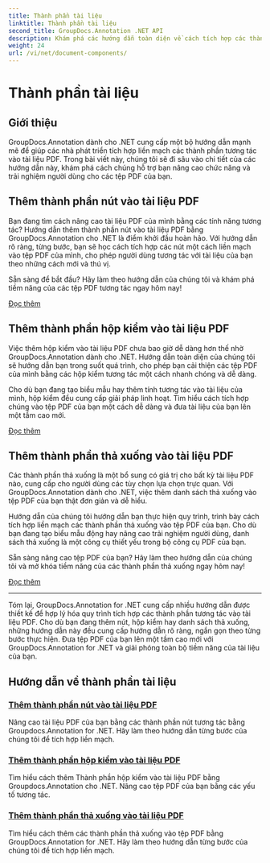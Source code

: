 ```yaml
---
title: Thành phần tài liệu
linktitle: Thành phần tài liệu
second_title: GroupDocs.Annotation .NET API
description: Khám phá các hướng dẫn toàn diện về cách tích hợp các thành phần tương tác như nút, hộp kiểm và danh sách thả xuống vào tài liệu PDF bằng GroupDocs.Annotation .NET.
weight: 24
url: /vi/net/document-components/
---
```


# Thành phần tài liệu

## Giới thiệu

GroupDocs.Annotation dành cho .NET cung cấp một bộ hướng dẫn mạnh mẽ để giúp các nhà phát triển tích hợp liền mạch các thành phần tương tác vào tài liệu PDF. Trong bài viết này, chúng tôi sẽ đi sâu vào chi tiết của các hướng dẫn này, khám phá cách chúng hỗ trợ bạn nâng cao chức năng và trải nghiệm người dùng cho các tệp PDF của bạn.

## Thêm thành phần nút vào tài liệu PDF

Bạn đang tìm cách nâng cao tài liệu PDF của mình bằng các tính năng tương tác? Hướng dẫn thêm thành phần nút vào tài liệu PDF bằng GroupDocs.Annotation cho .NET là điểm khởi đầu hoàn hảo. Với hướng dẫn rõ ràng, từng bước, bạn sẽ học cách tích hợp các nút một cách liền mạch vào tệp PDF của mình, cho phép người dùng tương tác với tài liệu của bạn theo những cách mới và thú vị.

Sẵn sàng để bắt đầu? Hãy làm theo hướng dẫn của chúng tôi và khám phá tiềm năng của các tệp PDF tương tác ngay hôm nay!

[Đọc thêm](./add-button-component-to-pdf/)

## Thêm thành phần hộp kiểm vào tài liệu PDF

Việc thêm hộp kiểm vào tài liệu PDF chưa bao giờ dễ dàng hơn thế nhờ GroupDocs.Annotation dành cho .NET. Hướng dẫn toàn diện của chúng tôi sẽ hướng dẫn bạn trong suốt quá trình, cho phép bạn cải thiện các tệp PDF của mình bằng các hộp kiểm tương tác một cách nhanh chóng và dễ dàng.

Cho dù bạn đang tạo biểu mẫu hay thêm tính tương tác vào tài liệu của mình, hộp kiểm đều cung cấp giải pháp linh hoạt. Tìm hiểu cách tích hợp chúng vào tệp PDF của bạn một cách dễ dàng và đưa tài liệu của bạn lên một tầm cao mới.

[Đọc thêm](./add-checkbox-component-to-pdf/)

## Thêm thành phần thả xuống vào tài liệu PDF

Các thành phần thả xuống là một bổ sung có giá trị cho bất kỳ tài liệu PDF nào, cung cấp cho người dùng các tùy chọn lựa chọn trực quan. Với GroupDocs.Annotation dành cho .NET, việc thêm danh sách thả xuống vào tệp PDF của bạn thật đơn giản và dễ hiểu.

Hướng dẫn của chúng tôi hướng dẫn bạn thực hiện quy trình, trình bày cách tích hợp liền mạch các thành phần thả xuống vào tệp PDF của bạn. Cho dù bạn đang tạo biểu mẫu động hay nâng cao trải nghiệm người dùng, danh sách thả xuống là một công cụ thiết yếu trong bộ công cụ PDF của bạn.

Sẵn sàng nâng cao tệp PDF của bạn? Hãy làm theo hướng dẫn của chúng tôi và mở khóa tiềm năng của các thành phần thả xuống ngay hôm nay!

[Đọc thêm](./add-dropdown-component-to-pdf/)

---

Tóm lại, GroupDocs.Annotation for .NET cung cấp nhiều hướng dẫn được thiết kế để hợp lý hóa quy trình tích hợp các thành phần tương tác vào tài liệu PDF. Cho dù bạn đang thêm nút, hộp kiểm hay danh sách thả xuống, những hướng dẫn này đều cung cấp hướng dẫn rõ ràng, ngắn gọn theo từng bước thực hiện. Đưa tệp PDF của bạn lên một tầm cao mới với GroupDocs.Annotation for .NET và giải phóng toàn bộ tiềm năng của tài liệu của bạn.
## Hướng dẫn về thành phần tài liệu
### [Thêm thành phần nút vào tài liệu PDF](./add-button-component-to-pdf/)
Nâng cao tài liệu PDF của bạn bằng các thành phần nút tương tác bằng Groupdocs.Annotation for .NET. Hãy làm theo hướng dẫn từng bước của chúng tôi để tích hợp liền mạch.
### [Thêm thành phần hộp kiểm vào tài liệu PDF](./add-checkbox-component-to-pdf/)
Tìm hiểu cách thêm Thành phần hộp kiểm vào tài liệu PDF bằng Groupdocs.Annotation cho .NET. Nâng cao tệp PDF của bạn bằng các yếu tố tương tác.
### [Thêm thành phần thả xuống vào tài liệu PDF](./add-dropdown-component-to-pdf/)
Tìm hiểu cách thêm các thành phần thả xuống vào tệp PDF bằng GroupDocs.Annotation for .NET. Hãy làm theo hướng dẫn từng bước của chúng tôi để tích hợp liền mạch.